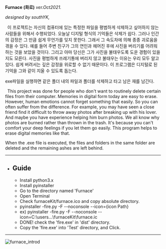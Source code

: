
**Furnace (화로)**
_ver.Oct2021._

_designed by southYK,_

` `이 프로젝트는 자신의 컴퓨터에 있는 특정한 파일을 평범하게 삭제하고 싶어하지 않는 사람들을 위해서 수행되었다. 
오늘날 디지털 형식의 기억들은 삭제가 쉽다. 
그러나 인간의 감정은 그 만큼 쉽게 무언가를 잊지 못한다.
그래서 그 속도차에 의해 종종 괴로움을 겪을 수 있다.
예를 들어 주변 친구가 그의 연인과 헤어진 후에 사진을 버리기를 어려워 하는 것을 보았을 것이다.
그리고 아마 당신은 그가 사진을 불태우도록 도운 경험이 있을지도 모른다.
사진을 평범하게 쓰레기통에 버리지 않고 불태우는 이유는 우리 모두 알고 있다.
쉽게 버려서는 깊은 감정을 위로할 수 없기 때문이다.
이 프로그램은 디지털로 된 기억을 그와 같이 지울 수 있도록 돕는다.

exe파일을 실행하면 같은 폴더 내의 파일과 폴더를 삭제하고 타고 남은 재를 남긴다.

` `This project was done for people who don't want to routinely delete certain files from their computer.
Memories in digital form today are easy to erase.
However, human emotions cannot forget something that easily.
So you can often suffer from the difference.
For example, you may have seen a close friend find it difficult to throw away photos after breaking up with his lover.
And maybe you have experience helping him burn photos.
We all know why photos are burned rather than thrown in the trash.
It's because you can't comfort your deep feelings if you let them go easily.
This program helps to erase digital memories like that.


When the .exe file is executed, the files and folders in the same folder are deleted and the remaining ashes are left behind.

------------------------------------------------
- Guide
    -
  - Install python3.x
  - Install pyinstaller
  - Go to the directory named 'Furnace'
  - Open Terminal
  - Check furnaceKit/furnace.ico and copy absolute directory.
  - pyinstaller -fire.py -F --noconsole --icon={icon Path}
  - ex) pyinstaller -fire.py -F --noconsole --icon=C:\users\...\furnaceKit\furnace.ic
  - DONE! check the 'fire.exe' in 'dist' directory.
  - Copy the 'fire.exe' into 'Test' directory, and Click.
  
-------------------------------------------------------
![furnace_introd](https://user-images.githubusercontent.com/51065570/135526502-d3de9392-6f11-44a6-9c25-0df83f1fcf0b.PNG)
